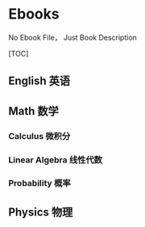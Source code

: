 # Ebooks

No Ebook File， Just Book Description

[TOC]

## English 英语


## Math 数学

### Calculus 微积分

### Linear Algebra 线性代数

### Probability 概率





## Physics 物理



